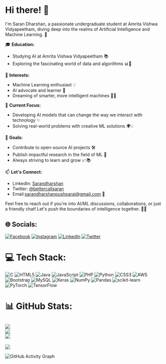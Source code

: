 # Hi there! 👋

I'm Saran Dharshan, a passionate undergraduate student at Amrita Vishwa Vidyapeetham, diving deep into the realms of Artificial Intelligence and Machine Learning. 🚀

🎓 **Education:**  
- Studying AI at Amrita Vishwa Vidyapeetham 📚
- Exploring the fascinating world of data and algorithms 📊🤖

🤖 **Interests:**  
- Machine Learning enthusiast 💡
- AI advocate and learner 🌟
- Dreaming of smarter, more intelligent machines 🤖💭

🌱 **Current Focus:**  
- Developing AI models that can change the way we interact with technology ✨
- Solving real-world problems with creative ML solutions 🌍💡

🚀 **Goals:**  
- Contribute to open-source AI projects 🛠️
- Publish impactful research in the field of ML 📝
- Always striving to learn and grow 📈📚

📫 **Let's Connect:**  
- LinkedIn: [Sarandharshan](https://www.linkedin.com/in/sarandharshan/)
- Twitter: [@bettercallsaran](https://twitter.com/bettercallsaran)
- Email:sarandharshanpushparaj@gmail.com 📧

Feel free to reach out if you're into AI/ML discussions, collaborations, or just a friendly chat! Let's push the boundaries of intelligence together. 🌟🤝


## 🌐 Socials:
[![Facebook](https://img.shields.io/badge/Facebook-%231877F2.svg?logo=Facebook&logoColor=white)](https://facebook.com/saran.dharsan.1) [![Instagram](https://img.shields.io/badge/Instagram-%23E4405F.svg?logo=Instagram&logoColor=white)](https://instagram.com/bettercallsaran) [![LinkedIn](https://img.shields.io/badge/LinkedIn-%230077B5.svg?logo=linkedin&logoColor=white)](https://linkedin.com/in/sarandharshan)  [![Twitter](https://img.shields.io/badge/Twitter-%231DA1F2.svg?logo=Twitter&logoColor=white)](https://twitter.com/bettercallsaran)

# 💻 Tech Stack:
![C](https://img.shields.io/badge/c-%2300599C.svg?style=for-the-badge&logo=c&logoColor=white) ![HTML5](https://img.shields.io/badge/html5-%23E34F26.svg?style=for-the-badge&logo=html5&logoColor=white) ![Java](https://img.shields.io/badge/java-%23ED8B00.svg?style=for-the-badge&logo=java&logoColor=white) ![JavaScript](https://img.shields.io/badge/javascript-%23323330.svg?style=for-the-badge&logo=javascript&logoColor=%23F7DF1E) ![PHP](https://img.shields.io/badge/php-%23777BB4.svg?style=for-the-badge&logo=php&logoColor=white) ![Python](https://img.shields.io/badge/python-3670A0?style=for-the-badge&logo=python&logoColor=ffdd54) ![CSS3](https://img.shields.io/badge/css3-%231572B6.svg?style=for-the-badge&logo=css3&logoColor=white) ![AWS](https://img.shields.io/badge/AWS-%23FF9900.svg?style=for-the-badge&logo=amazon-aws&logoColor=white) ![Bootstrap](https://img.shields.io/badge/bootstrap-%23563D7C.svg?style=for-the-badge&logo=bootstrap&logoColor=white) ![MySQL](https://img.shields.io/badge/mysql-%2300f.svg?style=for-the-badge&logo=mysql&logoColor=white) ![Keras](https://img.shields.io/badge/Keras-%23D00000.svg?style=for-the-badge&logo=Keras&logoColor=white) ![NumPy](https://img.shields.io/badge/numpy-%23013243.svg?style=for-the-badge&logo=numpy&logoColor=white) ![Pandas](https://img.shields.io/badge/pandas-%23150458.svg?style=for-the-badge&logo=pandas&logoColor=white)  ![scikit-learn](https://img.shields.io/badge/scikit--learn-%23F7931E.svg?style=for-the-badge&logo=scikit-learn&logoColor=white) ![PyTorch](https://img.shields.io/badge/PyTorch-%23EE4C2C.svg?style=for-the-badge&logo=PyTorch&logoColor=white)  ![TensorFlow](https://img.shields.io/badge/TensorFlow-%23FF6F00.svg?style=for-the-badge&logo=TensorFlow&logoColor=white)
# 📊 GitHub Stats:
![](https://github-readme-stats.vercel.app/api?username=SaranDharshanSP&theme=dracula&hide_border=false&include_all_commits=false&count_private=false)<br/>
![](https://github-readme-streak-stats.herokuapp.com/?user=SaranDharshanSP&theme=dracula&hide_border=false)<br/>
![](https://github-readme-stats.vercel.app/api/top-langs/?username=SaranDharshanSP&theme=dracula&hide_border=false&include_all_commits=false&count_private=false&layout=compact)
---
[![](https://visitcount.itsvg.in/api?id=SaranDharshanSP&icon=0&color=0)](https://visitcount.itsvg.in)


![GitHub Activity Graph](https://cdn.hackernoon.com/images/cl-0-trqiv-904-gq-0-as-63-xgab-2-dm.jpg)

